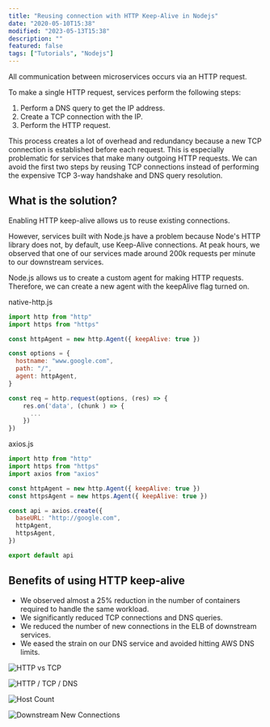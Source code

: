 ```yaml
---
title: "Reusing connection with HTTP Keep-Alive in Nodejs"
date: "2020-05-10T15:38"
modified: "2023-05-13T15:38"
description: ""
featured: false
tags: ["Tutorials", "Nodejs"]
---
```


All communication between microservices occurs via an HTTP request.

To make a single HTTP request, services perform the following steps:

1. Perform a DNS query to get the IP address.
2. Create a TCP connection with the IP.
3. Perform the HTTP request.

This process creates a lot of overhead and redundancy because a new TCP connection is established before each request. This is especially problematic for services that make many outgoing HTTP requests. We can avoid the first two steps by reusing TCP connections instead of performing the expensive TCP 3-way handshake and DNS query resolution.

## What is the solution?

Enabling HTTP keep-alive allows us to reuse existing connections.

However, services built with Node.js have a problem because Node's HTTP library does not, by default, use Keep-Alive connections. At peak hours, we observed that one of our services made around 200k requests per minute to our downstream services.

Node.js allows us to create a custom agent for making HTTP requests. Therefore, we can create a new agent with the keepAlive flag turned on.

<div class="filename">native-http.js</div>

```javascript
import http from "http"
import https from "https"

const httpAgent = new http.Agent({ keepAlive: true })

const options = {
  hostname: "www.google.com",
  path: "/",
  agent: httpAgent,
}

const req = http.request(options, (res) => {
    res.on('data', (chunk ) => {
      ...
    })
})
```

<div class="filename">axios.js</div>

```javascript
import http from "http"
import https from "https"
import axios from "axios"

const httpAgent = new http.Agent({ keepAlive: true })
const httpsAgent = new https.Agent({ keepAlive: true })

const api = axios.create({
  baseURL: "http://google.com",
  httpAgent,
  httpsAgent,
})

export default api
```

## Benefits of using HTTP keep-alive

- We observed almost a 25% reduction in the number of containers required to handle the same workload.
- We significantly reduced TCP connections and DNS queries.
- We reduced the number of new connections in the ELB of downstream services.
- We eased the strain on our DNS service and avoided hitting AWS DNS limits.

![ HTTP vs TCP ](./images/http-vs-tcp.png)

![ HTTP / TCP / DNS ](./images/http-vs-tcp-vs-dns.png)

![ Host Count ](./images/container-host-count.png)

![ Downstream New Connections ](./images/alb-new-connections.png)

</div>

